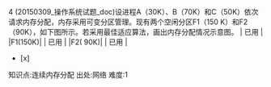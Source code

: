 4
(20150309_操作系统试题_doc)设进程A（30K）、B（70K）和C（50K）依次请求内存分配，内存采用可变分区管理。现有两个空闲分区F1（150
K）和F2（90K），如下图所示。若采用最佳适应算法，画出内存分配情况示意图。
| 已用 |
|F1(150K)|
| 已用 |
|F2( 90K)|
| 已用 |  
- [x]

知识点:连续内存分配
出处:网络
难度:1
> 

